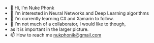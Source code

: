 - 👋 Hi, I’m Nuke Phonk
- 👀 I’m interested in Neural Networks and Deep Learning algorithms
- 🌱 I’m currently learning C# and Xamarin to follow.
- 💞️ I’m not much of a collaborator, I would like to though,
-  as it is important in the larger picture.
- 📫 How to reach me nukphonik@gmail.com

<!---
Nukphonik/Nukphonik is a ✨ special ✨ repository because its `README.md` (this file) appears on your GitHub profile.
You can click the Preview link to take a look at your changes.
--->
